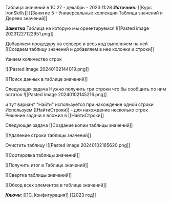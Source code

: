 
Таблица значений в 1С
 27 - декабрь - 2023  11:28 
***Источник:***  [[Курс IronSkills]] [[Занятие 5 - Универсальные коллекции Таблица значений  и Дерево значений]]

***Заметка*** 
Таблица на которую мы ориентируемся
![[Pasted image 20231227122951.png]]

Добавляем процедуру на сервере
и весь код выполняем на ней
[[Создаем таблицу значений и добавляем в нее колонки и строки]]

Узнаем количество строк 

![[Pasted image 20240102144019.png]]


[[Поиск данных в таблице значений]]


Следующая задача
Нужно получить три строки что бы сообщить по ним остаток
![[Pasted image 20240102145216.png]]

и тут вариант "Найти" используется при нахождение одной строки
Используем [[НайтиСтроки]] - для нахождение несколько строк
Решение задачи я вложил в [[НайтиСтроки]]

Следующая задача 
[[Создание копии таблицы значений]]

[[Удаление строки таблицы значений]]

Очистить таблицу
![[Pasted image 20240102165620.png]]

[[Сортировка таблицы значений]]

[[Получить итог в Таблице значений]]

[[Свертка таблицы значений]]

[[Обход всех элементов в таблице значений]]



***Ключи:*** [[1С_Конфигурация]] [[2023 год]]